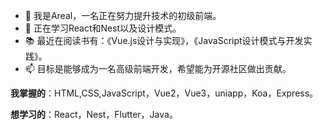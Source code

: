 - 👋 我是Areal，一名正在努力提升技术的初级前端。
- 🌱 正在学习React和Nest以及设计模式。
- 📚 最近在阅读书有：《Vue.js设计与实现》，《JavaScript设计模式与开发实践》。
- 📫 目标是能够成为一名高级前端开发，希望能为开源社区做出贡献。

**我掌握的**：HTML,CSS,JavaScript，Vue2，Vue3，uniapp，Koa，Express。

**想学习的**：React，Nest，Flutter，Java。



